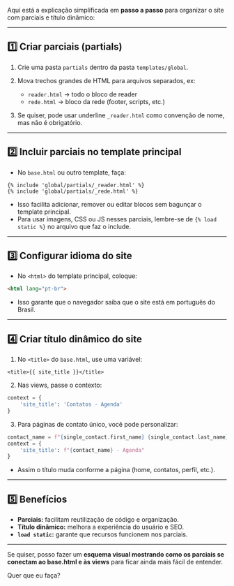 Aqui está a explicação simplificada em **passo a passo** para organizar o site com parciais e título dinâmico:

---

## 1️⃣ Criar parciais (partials)

1. Crie uma pasta `partials` dentro da pasta `templates/global`.
2. Mova trechos grandes de HTML para arquivos separados, ex:

   * `reader.html` → todo o bloco de reader
   * `rede.html` → bloco da rede (footer, scripts, etc.)
3. Se quiser, pode usar underline `_reader.html` como convenção de nome, mas não é obrigatório.

---

## 2️⃣ Incluir parciais no template principal

* No `base.html` ou outro template, faça:

```django
{% include 'global/partials/_reader.html' %}
{% include 'global/partials/_rede.html' %}
```

* Isso facilita adicionar, remover ou editar blocos sem bagunçar o template principal.
* Para usar imagens, CSS ou JS nesses parciais, lembre-se de `{% load static %}` no arquivo que faz o include.

---

## 3️⃣ Configurar idioma do site

* No `<html>` do template principal, coloque:

```html
<html lang="pt-br">
```

* Isso garante que o navegador saiba que o site está em português do Brasil.

---

## 4️⃣ Criar título dinâmico do site

1. No `<title>` do `base.html`, use uma variável:

```django
<title>{{ site_title }}</title>
```

2. Nas views, passe o contexto:

```python
context = {
    'site_title': 'Contatos - Agenda'
}
```

3. Para páginas de contato único, você pode personalizar:

```python
contact_name = f"{single_contact.first_name} {single_contact.last_name}"
context = {
    'site_title': f"{contact_name} - Agenda"
}
```

* Assim o título muda conforme a página (home, contatos, perfil, etc.).

---

## 5️⃣ Benefícios

* **Parciais:** facilitam reutilização de código e organização.
* **Título dinâmico:** melhora a experiência do usuário e SEO.
* **`load static`:** garante que recursos funcionem nos parciais.

---

Se quiser, posso fazer um **esquema visual mostrando como os parciais se conectam ao base.html e às views** para ficar ainda mais fácil de entender.

Quer que eu faça?
